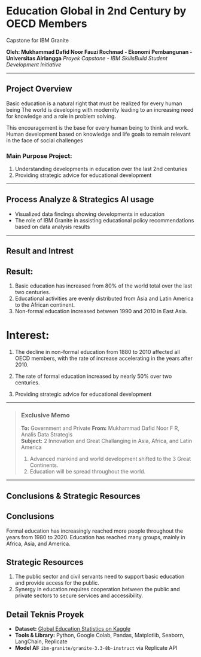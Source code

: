 # Education Global in 2nd Century by OECD Members
Capstone for IBM Granite 

**Oleh: Mukhammad Dafid Noor Fauzi Rochmad - Ekonomi Pembangunan - Universitas Airlangga**
*Proyek Capstone - IBM SkillsBuild Student Development Initiative*

- - -

## Project Overview

Basic education is a natural right that must be realized for every human being The world is developing  with modernity leading to an increasing need for knowledge and a role in   problem solving. 

This encouragement is the base for every human being to think and work. Human development based on knowledge and life goals to remain relevant in the face of social challenges

### Main Purpose Project:
1.  Understanding developments in education over the last 2nd centuries
2.  Providing strategic advice for educational development

- - -

## Process Analyze & Strategics AI usage

-  Visualized data findings showing developments in education
-  The role of IBM Granite in assisting educational policy recommendations based on data analysis results

- - -

## Result and Intrest

## Result:
1. Basic education has increased from 80% of the world total over the last two centuries.
2. Educational activities are evenly distributed from Asia and Latin America to the African continent. 
3. Non-formal education increased between 1990 and 2010 in East Asia.

# Interest:
1.  The decline in non-formal education from 1880 to 2010 affected all OECD members, with the rate of increase accelerating in the years after 2010.

2.  The rate of formal education increased by nearly 50% over two centuries.

3.  Providing strategic advice for educational development

- - -

>### Exclusive Memo
> **To:**  Government and Private
> **From:** Mukhammad Dafid Noor F R, Analis Data Strategis  
> **Subject:** 2 Innovation and Great Challanging in Asia, Africa, and Latin America
>
>1. Advanced mankind and world development shifted to the 3 Great Continents. 
>2. Education will be spread throughout the world.

- - -

## Conclusions & Strategic Resources

## Conclusions
Formal education has increasingly reached more people throughout the years from
1980 to 2020. Education has reached many groups, mainly  in Africa, Asia, and America.

## Strategic Resources
1. The public sector and civil servants need to support basic education and  provide   access for the public. 
2. Synergy in education requires cooperation between the public and private sectors to secure services and accessibility.




## Detail Teknis Proyek
- **Dataset:** [Global Education Statistics on Kaggle](https://www.kaggle.com/datasets/joebeachcapital/global-education-statistics-all-indicators)
- **Tools & Library:** Python, Google Colab, Pandas, Matplotlib, Seaborn, LangChain, Replicate
- **Model AI:** `ibm-granite/granite-3.3-8b-instruct` via Replicate API
